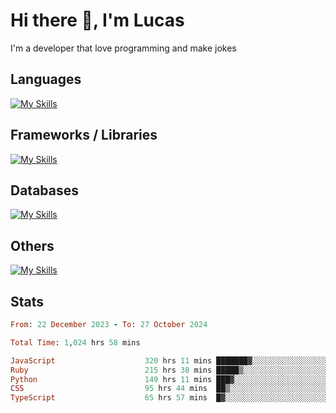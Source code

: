 # Hi there 👋, I'm Lucas

I'm a developer that love programming and make jokes

## Languages
[![My Skills](https://skillicons.dev/icons?i=py,ruby,js,ts,html,css)](https://skillicons.dev)

## Frameworks / Libraries
[![My Skills](https://skillicons.dev/icons?i=django,rails,react,nextjs,tailwind)](https://skillicons.dev)

## Databases
[![My Skills](https://skillicons.dev/icons?i=postgres,mysql)](https://skillicons.dev)

## Others
[![My Skills](https://skillicons.dev/icons?i=docker,git,postman)](https://skillicons.dev)

## Stats
<!--START_SECTION:waka-->

```ruby
From: 22 December 2023 - To: 27 October 2024

Total Time: 1,024 hrs 58 mins

JavaScript                    320 hrs 11 mins ███████▓░░░░░░░░░░░░░░░░░   31.22 %
Ruby                          215 hrs 38 mins █████▒░░░░░░░░░░░░░░░░░░░   21.03 %
Python                        149 hrs 11 mins ███▓░░░░░░░░░░░░░░░░░░░░░   14.55 %
CSS                           95 hrs 44 mins  ██▒░░░░░░░░░░░░░░░░░░░░░░   09.33 %
TypeScript                    65 hrs 57 mins  █▓░░░░░░░░░░░░░░░░░░░░░░░   06.43 %
```

<!--END_SECTION:waka-->
